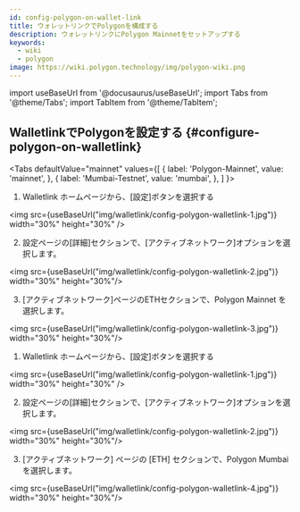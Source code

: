 ```yaml
---
id: config-polygon-on-wallet-link
title: ウォレットリンクでPolygonを構成する
description: ウォレットリンクにPolygon Mainnetをセットアップする
keywords:
  - wiki
  - polygon
image: https://wiki.polygon.technology/img/polygon-wiki.png
---
```

import useBaseUrl from '@docusaurus/useBaseUrl';
import Tabs from '@theme/Tabs';
import TabItem from '@theme/TabItem';


## WalletlinkでPolygonを設定する {#configure-polygon-on-walletlink}

<Tabs
defaultValue="mainnet"
values={[
{ label: 'Polygon-Mainnet', value: 'mainnet', },
{ label: 'Mumbai-Testnet', value: 'mumbai', },
]
}>

<TabItem value="mainnet">

1. Walletlink ホームページから、[設定]ボタンを選択する

<img src={useBaseUrl("img/walletlink/config-polygon-walletlink-1.jpg")} width="30%" height="30%" />

2. 設定ページの[詳細]セクションで、[アクティブネットワーク]オプションを選択します。

<img src={useBaseUrl("img/walletlink/config-polygon-walletlink-2.jpg")} width="30%" height="30%"/>

3. [アクティブネットワーク]ページのETHセクションで、Polygon Mainnet を選択します。

<img src={useBaseUrl("img/walletlink/config-polygon-walletlink-3.jpg")} width="30%" height="30%"/>

</TabItem>

<TabItem value="mumbai">

1. Walletlink ホームページから、[設定]ボタンを選択する

<img src={useBaseUrl("img/walletlink/config-polygon-walletlink-1.jpg")} width="30%" height="30%" />

2. 設定ページの[詳細]セクションで、[アクティブネットワーク]オプションを選択します。

<img src={useBaseUrl("img/walletlink/config-polygon-walletlink-2.jpg")} width="30%" height="30%"/>

3. [アクティブネットワーク] ページの [ETH] セクションで、Polygon Mumbai を選択します。

<img src={useBaseUrl("img/walletlink/config-polygon-walletlink-4.jpg")} width="30%" height="30%"/>
</TabItem>


</Tabs>